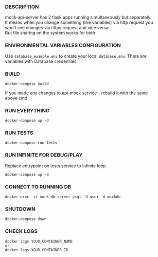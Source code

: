 ### DESCRIPTION
mock-api-server has 2 flask apps running simultaneously but separately.  
It means when you change something (like variables) via http request you won't see changes via https request and vice versa.  
But file sharing on the system works for both

### ENVIRONMENTAL VARIABLES CONFIGURATION

Use `database_example.env` to create your local `database.env`. There are variables with Database credentials.

### BUILD
```
docker-compose build
```
If you made any changes to api-mock service - rebuild it with the same above cmd

### RUN EVERYTHING
```
docker-compose up -d
```

### RUN TESTS
```
docker-compose run tests
```

### RUN INFINITE FOR DEBUG/PLAY
Replace entrypoint on tests service to infinite loop
```
docker-compose up -d
```

### CONNECT TO RUNNING DB
```
docker exec -it mock-db-server psql -U user -d mockdb
```

### SHUTDOWN
```
docker-compose down
```

### CHECK LOGS
```
docker logs YOUR_CONTAINER_NAME
or
docker logs YOUR_CONTAINER_ID
```

